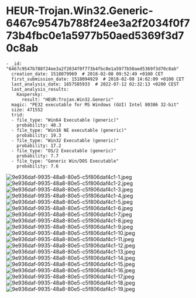 # HEUR-Trojan.Win32.Generic-6467c9547b788f24ee3a2f2034f0f773b4fbc0e1a5977b50aed5369f3d70c8ab

```
- _id: "6467c9547b788f24ee3a2f2034f0f773b4fbc0e1a5977b50aed5369f3d70c8ab"
  creation_date: 1518079969  # 2018-02-08 09:52:49 +0100 CET
  first_submission_date: 1518094929  # 2018-02-08 14:02:09 +0100 CET
  last_analysis_date: 1657585933  # 2022-07-12 02:32:13 +0200 CEST
  last_analysis_results: 
    Kaspersky: 
      result: "HEUR:Trojan.Win32.Generic"
  magic: "PE32 executable for MS Windows (GUI) Intel 80386 32-bit"
  size: 471552
  trid: 
  - file_type: "Win64 Executable (generic)"
    probability: 40.3
  - file_type: "Win16 NE executable (generic)"
    probability: 19.3
  - file_type: "Win32 Executable (generic)"
    probability: 17.2
  - file_type: "OS/2 Executable (generic)"
    probability: 7.7
  - file_type: "Generic Win/DOS Executable"
    probability: 7.6
```

![9e936daf-9935-48a8-80e5-c5f806daf4c1-1.jpeg](9e936daf-9935-48a8-80e5-c5f806daf4c1-1.jpeg)
![9e936daf-9935-48a8-80e5-c5f806daf4c1-2.jpeg](9e936daf-9935-48a8-80e5-c5f806daf4c1-2.jpeg)
![9e936daf-9935-48a8-80e5-c5f806daf4c1-3.jpeg](9e936daf-9935-48a8-80e5-c5f806daf4c1-3.jpeg)
![9e936daf-9935-48a8-80e5-c5f806daf4c1-4.jpeg](9e936daf-9935-48a8-80e5-c5f806daf4c1-4.jpeg)
![9e936daf-9935-48a8-80e5-c5f806daf4c1-5.jpeg](9e936daf-9935-48a8-80e5-c5f806daf4c1-5.jpeg)
![9e936daf-9935-48a8-80e5-c5f806daf4c1-6.jpeg](9e936daf-9935-48a8-80e5-c5f806daf4c1-6.jpeg)
![9e936daf-9935-48a8-80e5-c5f806daf4c1-7.jpeg](9e936daf-9935-48a8-80e5-c5f806daf4c1-7.jpeg)
![9e936daf-9935-48a8-80e5-c5f806daf4c1-8.jpeg](9e936daf-9935-48a8-80e5-c5f806daf4c1-8.jpeg)
![9e936daf-9935-48a8-80e5-c5f806daf4c1-9.jpeg](9e936daf-9935-48a8-80e5-c5f806daf4c1-9.jpeg)
![9e936daf-9935-48a8-80e5-c5f806daf4c1-10.jpeg](9e936daf-9935-48a8-80e5-c5f806daf4c1-10.jpeg)
![9e936daf-9935-48a8-80e5-c5f806daf4c1-11.jpeg](9e936daf-9935-48a8-80e5-c5f806daf4c1-11.jpeg)
![9e936daf-9935-48a8-80e5-c5f806daf4c1-12.jpeg](9e936daf-9935-48a8-80e5-c5f806daf4c1-12.jpeg)
![9e936daf-9935-48a8-80e5-c5f806daf4c1-13.jpeg](9e936daf-9935-48a8-80e5-c5f806daf4c1-13.jpeg)
![9e936daf-9935-48a8-80e5-c5f806daf4c1-14.jpeg](9e936daf-9935-48a8-80e5-c5f806daf4c1-14.jpeg)
![9e936daf-9935-48a8-80e5-c5f806daf4c1-15.jpeg](9e936daf-9935-48a8-80e5-c5f806daf4c1-15.jpeg)
![9e936daf-9935-48a8-80e5-c5f806daf4c1-16.jpeg](9e936daf-9935-48a8-80e5-c5f806daf4c1-16.jpeg)
![9e936daf-9935-48a8-80e5-c5f806daf4c1-17.jpeg](9e936daf-9935-48a8-80e5-c5f806daf4c1-17.jpeg)
![9e936daf-9935-48a8-80e5-c5f806daf4c1-18.jpeg](9e936daf-9935-48a8-80e5-c5f806daf4c1-18.jpeg)
![9e936daf-9935-48a8-80e5-c5f806daf4c1-19.jpeg](9e936daf-9935-48a8-80e5-c5f806daf4c1-19.jpeg)

